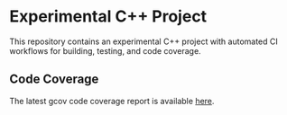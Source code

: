 # Experimental C++ Project

This repository contains an experimental C++ project with automated CI workflows for building, testing, and code coverage.

## Code Coverage

The latest gcov code coverage report is available [here](https://htmlpreview.github.io/?https://github.com/odlomax/experimental/blob/main/coverage/coverage.html).